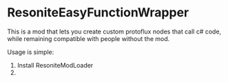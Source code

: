 # ResoniteEasyFunctionWrapper

This is a mod that lets you create custom protoflux nodes that call c# code,
while remaining compatible with people without the mod.

Usage is simple:

1. Install ResoniteModLoader
2. 